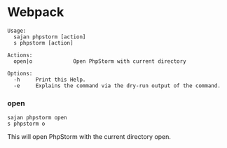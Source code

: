 # Webpack

```text
Usage:
  sajan phpstorm [action]
  s phpstorm [action]

Actions:
  open|o             Open PhpStorm with current directory

Options:
  -h     Print this Help.
  -e     Explains the command via the dry-run output of the command.
```

### open 

```Shell
sajan phpstorm open
s phpstorm o
```

This will open PhpStorm with the current directory open.

